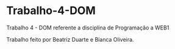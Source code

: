 # Trabalho-4-DOM
Trabalho 4 - DOM referente a disciplina de Programação a WEB1

Trabalho feito por Beatriz Duarte e Bianca Oliveira.
